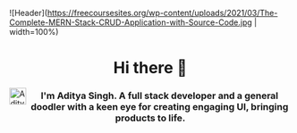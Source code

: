 ![Header](https://freecoursesites.org/wp-content/uploads/2021/03/The-Complete-MERN-Stack-CRUD-Application-with-Source-Code.jpg | width=100%)

### <h1 align="center">Hi there 👋</h1>
<a href="https://www.linkedin.com/in/aditya-singh-ad69/">
  <img align="left" alt="Aditya's LinkedIN" width="30px" src="https://raw.githubusercontent.com/peterthehan/peterthehan/master/assets/linkedin.svg" />
</a>

<h3 align="center">I'm Aditya Singh. A full stack developer and a general doodler with a keen eye for creating engaging UI, bringing products to life.</h3>

<!--
**Adi-ty/Adi-ty** is a ✨ _special_ ✨ repository because its `README.md` (this file) appears on your GitHub profile.

Here are some ideas to get you started:

- 🔭 I’m currently working on ...
- 🌱 I’m currently learning ...
- 👯 I’m looking to collaborate on ...
- 🤔 I’m looking for help with ...
- 💬 Ask me about ...
- 📫 How to reach me: ...
- 😄 Pronouns: ...
- ⚡ Fun fact: ...
-->
